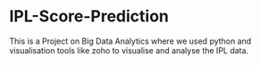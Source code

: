 # IPL-Score-Prediction
This is a Project on Big Data Analytics where we used python and visualisation tools like zoho to visualise and analyse the IPL data. 
